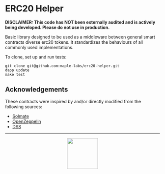 # ERC20 Helper
**DISCLAIMER: This code has NOT been externally audited and is actively being developed. Please do not use in production.**

Basic library designed to be used as a middleware between general smart contracts diverse erc20 tokens. It standardizes the behaviours of all commonly used implementations. 

To clone, set up and run tests:
```
git clone git@github.com:maple-labs/erc20-helper.git
dapp update
make test
```

## Acknowledgements
These contracts were inspired by and/or directly modified from the following sources:
- [Solmate](https://github.com/Rari-Capital/solmate)
- [OpenZeppelin](https://github.com/OpenZeppelin/openzeppelin-contracts)
- [DSS](https://github.com/makerdao/dss)

---

<p align="center">
  <img src="https://user-images.githubusercontent.com/44272939/116272804-33e78d00-a74f-11eb-97ab-77b7e13dc663.png" height="100" />
</p>
